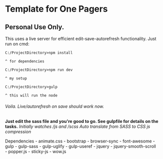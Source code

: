 # Template for One Pagers
## Personal Use Only.

This uses a live server for efficient edit-save-autorefresh functionality. Just run on cmd:
```
C:/ProjectDirectory>npm install

^ for dependencies

C:/ProjectDirectory>npm run dev

^ my setup

C:/ProjectDirectory>gulp

^ this will run the node
```

###### Voila. Live/autorefresh on save should work now.
**Just edit the sass file and you're good to go.
See gulpfile for details on the tasks.**
*Initially watches /js and /scss*
*Auto translate from SASS to CSS*
*js compression*

Dependencies
    - animate.css
    - bootstrap
    - browser-sync
    - font-awesome
    - gulp
    - gulp-sass
    - gulp-uglify
    - gulp-useref
    - jquery
    - jquery-smooth-scroll
    - popper.js
    - sticky-js
    - wow.js